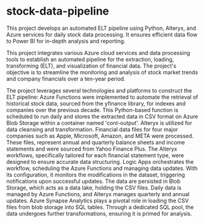 # stock-data-pipeline
This project develops an automated ELT pipeline using Python, Alteryx, and Azure services for daily stock data processing. It ensures efficient data flow to Power BI for in-depth analysis and reporting.

This project integrates various Azure cloud services and data processing tools to establish an automated pipeline for the extraction, loading, transforming (ELT), and visualization of financial data. The project's objective is to streamline the monitoring and analysis of stock market trends and company financials over a ten-year period.

The project leverages several technologies and platforms to construct the ELT pipeline:
Azure Functions were implemented to automate the retrieval of historical stock data, sourced from the yfinance library, for indexes and companies over the previous decade. This Python-based function is scheduled to run daily and stores the extracted data in CSV format on Azure Blob Storage within a container named 'cont-output'.
Alteryx is utilized for data cleansing and transformation. Financial data files for four major companies such as Apple, Microsoft, Amazon, and META were processed. These files, represent annual and quarterly balance sheets and income statements and were sourced from Yahoo Finance Plus. The Alteryx workflows, specifically tailored for each financial statement type, were designed to ensure accurate data structuring.
Logic Apps orchestrates the workflow, scheduling the Azure Functions and managing data updates. With its configuration, it monitors the modifications in the dataset, triggering notifications upon successful updates.
The data are persisted in Blob Storage, which acts as a data lake, holding the CSV files. Daily data is managed by Azure Functions, and Alteryx manages quarterly and annual updates.
Azure Synapse Analytics plays a pivotal role in loading the CSV files from blob storage into SQL tables. Through a dedicated SQL pool, the data undergoes further transformations, ensuring it is primed for analysis.



